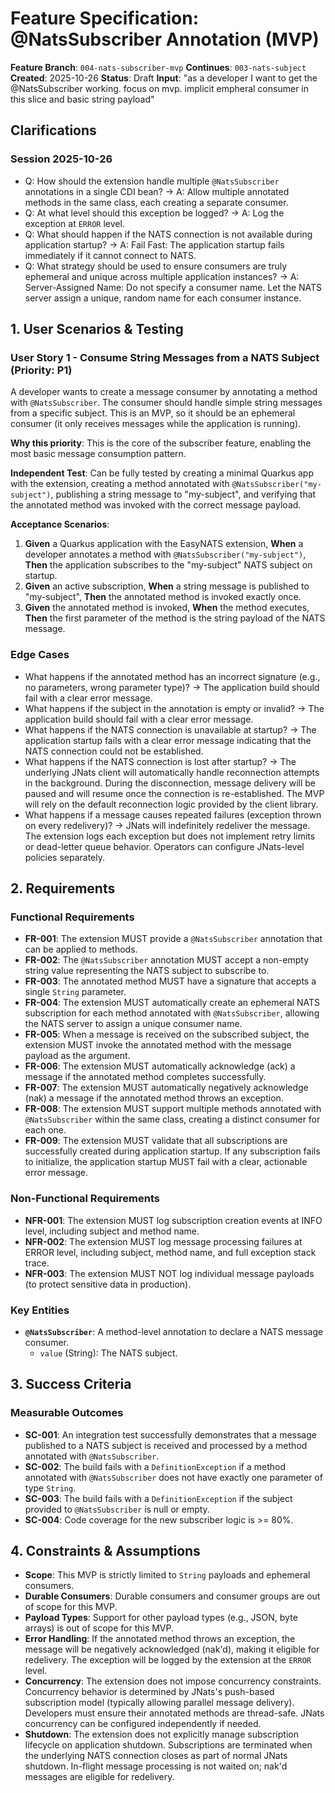 # Feature Specification: @NatsSubscriber Annotation (MVP)

**Feature Branch**: `004-nats-subscriber-mvp`
**Continues**: `003-nats-subject`
**Created**: 2025-10-26
**Status**: Draft
**Input**: "as a developer I want to get the @NatsSubscriber working. focus on mvp. implicit empheral consumer in this slice and basic string payload"

## Clarifications

### Session 2025-10-26

- Q: How should the extension handle multiple `@NatsSubscriber` annotations in a single CDI bean? → A: Allow multiple annotated methods in the same class, each creating a separate consumer.
- Q: At what level should this exception be logged? → A: Log the exception at `ERROR` level.
- Q: What should happen if the NATS connection is not available during application startup? → A: Fail Fast: The application startup fails immediately if it cannot connect to NATS.
- Q: What strategy should be used to ensure consumers are truly ephemeral and unique across multiple application instances? → A: Server-Assigned Name: Do not specify a consumer name. Let the NATS server assign a unique, random name for each consumer instance.

## 1. User Scenarios & Testing

### User Story 1 - Consume String Messages from a NATS Subject (Priority: P1)

A developer wants to create a message consumer by annotating a method with `@NatsSubscriber`. The consumer should handle simple string messages from a specific subject. This is an MVP, so it should be an ephemeral consumer (it only receives messages while the application is running).

**Why this priority**: This is the core of the subscriber feature, enabling the most basic message consumption pattern.

**Independent Test**: Can be fully tested by creating a minimal Quarkus app with the extension, creating a method annotated with `@NatsSubscriber("my-subject")`, publishing a string message to "my-subject", and verifying that the annotated method was invoked with the correct message payload.

**Acceptance Scenarios**:

1.  **Given** a Quarkus application with the EasyNATS extension, **When** a developer annotates a method with `@NatsSubscriber("my-subject")`, **Then** the application subscribes to the "my-subject" NATS subject on startup.
2.  **Given** an active subscription, **When** a string message is published to "my-subject", **Then** the annotated method is invoked exactly once.
3.  **Given** the annotated method is invoked, **When** the method executes, **Then** the first parameter of the method is the string payload of the NATS message.

### Edge Cases

-   What happens if the annotated method has an incorrect signature (e.g., no parameters, wrong parameter type)? → The application build should fail with a clear error message.
-   What happens if the subject in the annotation is empty or invalid? → The application build should fail with a clear error message.
-   What happens if the NATS connection is unavailable at startup? → The application startup fails with a clear error message indicating that the NATS connection could not be established.
-   What happens if the NATS connection is lost after startup? → The underlying JNats client will automatically handle reconnection attempts in the background. During the disconnection, message delivery will be paused and will resume once the connection is re-established. The MVP will rely on the default reconnection logic provided by the client library.
-   What happens if a message causes repeated failures (exception thrown on every redelivery)? → JNats will indefinitely redeliver the message. The extension logs each exception but does not implement retry limits or dead-letter queue behavior. Operators can configure JNats-level policies separately.

## 2. Requirements

### Functional Requirements

-   **FR-001**: The extension MUST provide a `@NatsSubscriber` annotation that can be applied to methods.
-   **FR-002**: The `@NatsSubscriber` annotation MUST accept a non-empty string value representing the NATS subject to subscribe to.
-   **FR-003**: The annotated method MUST have a signature that accepts a single `String` parameter.
-   **FR-004**: The extension MUST automatically create an ephemeral NATS subscription for each method annotated with `@NatsSubscriber`, allowing the NATS server to assign a unique consumer name.
-   **FR-005**: When a message is received on the subscribed subject, the extension MUST invoke the annotated method with the message payload as the argument.
-   **FR-006**: The extension MUST automatically acknowledge (ack) a message if the annotated method completes successfully.
-   **FR-007**: The extension MUST automatically negatively acknowledge (nak) a message if the annotated method throws an exception.
-   **FR-008**: The extension MUST support multiple methods annotated with `@NatsSubscriber` within the same class, creating a distinct consumer for each one.
-   **FR-009**: The extension MUST validate that all subscriptions are successfully created during application startup. If any subscription fails to initialize, the application startup MUST fail with a clear, actionable error message.

### Non-Functional Requirements

-   **NFR-001**: The extension MUST log subscription creation events at INFO level, including subject and method name.
-   **NFR-002**: The extension MUST log message processing failures at ERROR level, including subject, method name, and full exception stack trace.
-   **NFR-003**: The extension MUST NOT log individual message payloads (to protect sensitive data in production).

### Key Entities

-   **`@NatsSubscriber`**: A method-level annotation to declare a NATS message consumer.
    -   `value` (String): The NATS subject.

## 3. Success Criteria

### Measurable Outcomes

-   **SC-001**: An integration test successfully demonstrates that a message published to a NATS subject is received and processed by a method annotated with `@NatsSubscriber`.
-   **SC-002**: The build fails with a `DefinitionException` if a method annotated with `@NatsSubscriber` does not have exactly one parameter of type `String`.
-   **SC-003**: The build fails with a `DefinitionException` if the subject provided to `@NatsSubscriber` is null or empty.
-   **SC-004**: Code coverage for the new subscriber logic is >= 80%.

## 4. Constraints & Assumptions

-   **Scope**: This MVP is strictly limited to `String` payloads and ephemeral consumers.
-   **Durable Consumers**: Durable consumers and consumer groups are out of scope for this MVP.
-   **Payload Types**: Support for other payload types (e.g., JSON, byte arrays) is out of scope for this MVP.
-   **Error Handling**: If the annotated method throws an exception, the message will be negatively acknowledged (nak'd), making it eligible for redelivery. The exception will be logged by the extension at the `ERROR` level.
-   **Concurrency**: The extension does not impose concurrency constraints. Concurrency behavior is determined by JNats's push-based subscription model (typically allowing parallel message delivery). Developers must ensure their annotated methods are thread-safe. JNats concurrency can be configured independently if needed.
-   **Shutdown**: The extension does not explicitly manage subscription lifecycle on application shutdown. Subscriptions are terminated when the underlying NATS connection closes as part of normal JNats shutdown. In-flight message processing is not waited on; nak'd messages are eligible for redelivery.